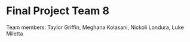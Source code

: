 # Final Project Team 8
Team members: Taylor Griffin, Meghana Kolasani, Nickoli Londura, Luke Miletta
